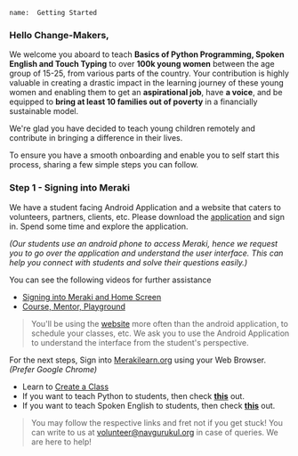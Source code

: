 ```ngMeta
name:  Getting Started
```
### Hello Change-Makers, 

We welcome you aboard to teach **Basics of Python Programming, Spoken English and Touch Typing** to over **100k young women** between the age group of 15-25, from various parts of the country. Your contribution is highly valuable in creating a drastic impact in the learning journey of these young women and enabling them to get an **aspirational job**, have **a voice**, and be equipped to **bring at least 10 families out of poverty** in a financially sustainable model.

We're glad you have decided to teach young children remotely and contribute in bringing a difference in their lives. 

To ensure you have a smooth onboarding and enable you to self start this process, sharing a few simple steps you can follow.

### Step 1 - Signing into Meraki
We have a student facing Android Application and a website that caters to volunteers, partners, clients, etc. Please download the [application](https://play.google.com/store/apps/details?id=org.merakilearn&hl=en_IN&gl=US, "Meraki Android Application") and sign in. Spend some time and explore the application. 

*(Our students use an android phone to access Meraki, hence we request you to go over the application and understand the user interface. This can help you connect with students and solve their questions easily.)*

You can see the following videos for further assistance
* [Signing into Meraki and Home Screen](https://youtu.be/Lha-WlS2Hkg)
* [Course, Mentor, Playground](https://youtu.be/UN3us4vDHhc)

> You'll be using the [website](https://www.merakilearn.org, "Meraki") more often than the android application, to schedule your classes, etc. We ask you to use the Android Application to understand the interface from the student's perspective.

For the next steps, Sign into [Merakilearn.org](https://www.merakilearn.org, "Meraki") using your Web Browser. *(Prefer Google Chrome)*

* Learn to [Create a Class](https://www.merakilearn.org/course/152/exercise/3721)
* If you want to teach Python to students, then check [**this**](https://www.merakilearn.org/course/152/exercise/3718) out.
* If you want to teach Spoken English to students, then check [**this**](https://www.merakilearn.org/course/152/exercise/3720) out.

> You may follow the respective links and fret not if you get stuck! You can write to us at volunteer@navgurukul.org in case of queries. We are here to help!
